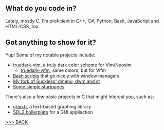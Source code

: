 ## What do you code in?

Lately, mostly C. I'm proficient in C++, C#, Python, Bash, JavaScript and HTML/CSS, too.

## Got anything to show for it?

Yup! Some of my notable projects include:

- [truedark-vim](https://github.com/bratpeki/truedark-vim), a truly dark color scheme for Vim/Neovim
	- [truedark-vifm](https://github.com/bratpeki/truedark-vifm), same colors, but for Vifm
- [Bash scripts](https://github.com/bratpeki/bash-scripts) that go nicely with window managers
- [My fork of Suckless' dmenu, dwm and st](https://github.com/bratpeki/suckless)
- [Some simple startpages](https://github.com/bratpeki/startpages)

There's also a few basic projects in C that might interest you, such as:

- [grap.h](https://github.com/bratpeki/grap.h), a text-based graphing library
- [SDL2 boilerplate](https://github.com/bratpeki/c-sdl2-boilerplate) for a GUI appliaction

[>>> BACK](../README.md)
